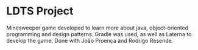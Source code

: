 # LDTS Project
Minesweeper game developed to learn more about java, object-oriented programming and design patterns. Gradle was used, as well as Laterna to develop the game. Done with João Proença and Rodrigo Resende.